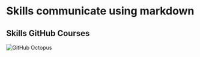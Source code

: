 # Skills communicate using markdown 
## Skills GitHub Courses
![GitHub Octopus](https://techcrunch.com/wp-content/uploads/2010/07/github-logo.png)
